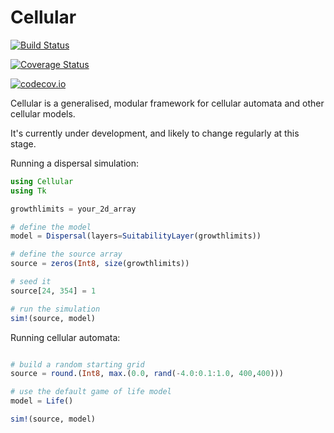 # Cellular

[![Build Status](https://travis-ci.org/rafaqz/Cellular.jl.svg?branch=master)](https://travis-ci.org/rafaqz/Cellular.jl)

[![Coverage Status](https://coveralls.io/repos/rafaqz/Cellular.jl/badge.svg?branch=master&service=github)](https://coveralls.io/github/rafaqz/Cellular.jl?branch=master)

[![codecov.io](http://codecov.io/github/rafaqz/Cellular.jl/coverage.svg?branch=master)](http://codecov.io/github/rafaqz/Cellular.jl?branch=master)

Cellular is a generalised, modular framework for cellular automata and other
cellular models.

It's currently under development, and likely to change regularly at this stage.


Running a dispersal simulation:

```julia
using Cellular
using Tk

growthlimits = your_2d_array

# define the model
model = Dispersal(layers=SuitabilityLayer(growthlimits))

# define the source array
source = zeros(Int8, size(growthlimits))

# seed it
source[24, 354] = 1

# run the simulation
sim!(source, model) 
```

Running cellular automata:

```julia

# build a random starting grid
source = round.(Int8, max.(0.0, rand(-4.0:0.1:1.0, 400,400)))

# use the default game of life model
model = Life()

sim!(source, model)
```
